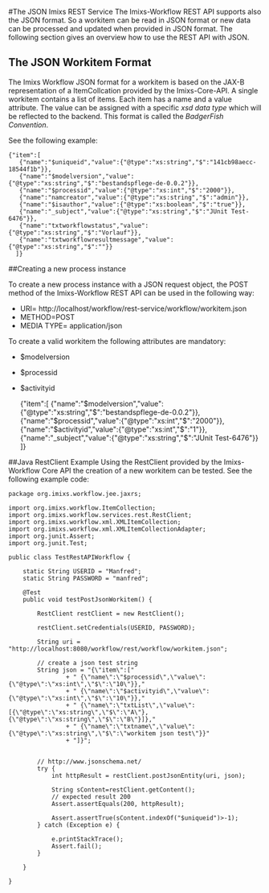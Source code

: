 #The JSON Imixs REST Service
The Imixs-Workflow REST API supports also the JSON format.  So a workitem can be read in JSON format or new data can be processed and updated when provided in JSON format. The following section gives an overview how to use the REST API with JSON.
 
 
## The JSON Workitem Format
The Imixs Workflow JSON format for a workitem is based on the  JAX-B representation of a ItemCollcation provided by the Imixs-Core-API.  A single workitem contains a list of items. Each item has a name and a value attribute. The value can be assigned with a specific *xsd data type* which will be reflected to the backend. This format is called the *BadgerFish Convention*.
 
See the following example:
 
	{"item":[
	   {"name":"$uniqueid","value":{"@type":"xs:string","$":"141cb98aecc-18544f1b"}},
	   {"name":"$modelversion","value":{"@type":"xs:string","$":"bestandspflege-de-0.0.2"}},
	   {"name":"$processid","value":{"@type":"xs:int","$":"2000"}},
	   {"name":"namcreator","value":{"@type":"xs:string","$":"admin"}}, 
	   {"name":"$isauthor","value":{"@type":"xs:boolean","$":"true"}},
	   {"name":"_subject","value":{"@type":"xs:string","$":"JUnit Test-6476"}}, 
	   {"name":"txtworkflowstatus","value":{"@type":"xs:string","$":"Vorlauf"}}, 
	   {"name":"txtworkflowresultmessage","value":{"@type":"xs:string","$":""}}
	  ]}


##Creating a new process instance

To create a new process instance with a JSON request object, the POST method of the Imixs-Workflow REST API can be used in the following way: 
 
  * URI= http://localhost/workflow/rest-service/workflow/workitem.json
  * METHOD=POST
  * MEDIA TYPE= application/json

 To create a valid workitem the following attributes are mandatory: 

  * $modelversion
  * $processid
  * $activityid


	  {"item":[
	     {"name":"$modelversion","value":{"@type":"xs:string","$":"bestandspflege-de-0.0.2"}},
	     {"name":"$processid","value":{"@type":"xs:int","$":"2000"}}, 
	     {"name":"$activityid","value":{"@type":"xs:int","$":"1"}}, 
	     {"name":"_subject","value":{"@type":"xs:string","$":"JUnit Test-6476"}}
	   ]}  



##Java RestClient Example
Using the RestClient provided by the Imixs-Workflow Core API the creation of a new workitem can be tested. See the following example code:
 
	package org.imixs.workflow.jee.jaxrs;
	
	import org.imixs.workflow.ItemCollection;
	import org.imixs.workflow.services.rest.RestClient;
	import org.imixs.workflow.xml.XMLItemCollection;
	import org.imixs.workflow.xml.XMLItemCollectionAdapter;
	import org.junit.Assert;
	import org.junit.Test;
	
	public class TestRestAPIWorkflow {
	
		static String USERID = "Manfred";
		static String PASSWORD = "manfred";
	
		@Test
		public void testPostJsonWorkitem() {
	
			RestClient restClient = new RestClient();
	
			restClient.setCredentials(USERID, PASSWORD);
	
			String uri = "http://localhost:8080/workflow/rest/workflow/workitem.json";
	
			// create a json test string
			String json = "{\"item\":["
					+ "	{\"name\":\"$processid\",\"value\":{\"@type\":\"xs:int\",\"$\":\"10\"}},"
					+ "	{\"name\":\"$activityid\",\"value\":{\"@type\":\"xs:int\",\"$\":\"10\"}},"
					+ "	{\"name\":\"txtList\",\"value\":[{\"@type\":\"xs:string\",\"$\":\"A\"},{\"@type\":\"xs:string\",\"$\":\"B\"}]},"
					+ "	{\"name\":\"txtname\",\"value\":{\"@type\":\"xs:string\",\"$\":\"workitem json test\"}}"
					+ "]}";
			
			
			// http://www.jsonschema.net/
			try {
				int httpResult = restClient.postJsonEntity(uri, json);
	
				String sContent=restClient.getContent();
				// expected result 200
				Assert.assertEquals(200, httpResult);
				
				Assert.assertTrue(sContent.indexOf("$uniqueid")>-1);
			} catch (Exception e) {
	
				e.printStackTrace();
				Assert.fail();
			}
	
		}
		
	}


   